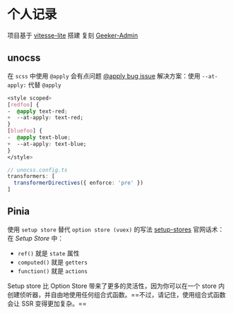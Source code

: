 # 个人记录
项目基于 [vitesse-lite](https://github.com/antfu/vitesse-lite) 搭建
复刻 [Geeker-Admin](https://github.com/HalseySpicy/Geeker-Admin)

## unocss
在 `scss` 中使用 `@apply` 会有点问题 [@apply bug issue](https://github.com/unocss/unocss/issues/809)
解决方案：使用 `--at-apply:` 代替 `@apply`
```css
<style scoped>
[redfoo] {
-  @apply text-red;
+  --at-apply: text-red;
}
[bluefoo] {
-  @apply text-blue;
+  --at-apply: text-blue;
}
</style>
```
```ts
// unocss.config.ts
transformers: [
  transformerDirectives({ enforce: 'pre' })
]
```

## Pinia
使用 `setup store` 替代 `option store (vuex)` 的写法 [setup-stores](https://pinia.vuejs.org/zh/core-concepts/#setup-stores)
官网话术：
在 _Setup Store_ 中：
- `ref()` 就是 `state` 属性
- `computed()` 就是 `getters`
- `function()` 就是 `actions`

Setup store 比 Option Store 带来了更多的灵活性，因为你可以在一个 store 内创建侦听器，并自由地使用任何组合式函数。==不过，请记住，使用组合式函数会让 SSR 变得更加复杂。==

